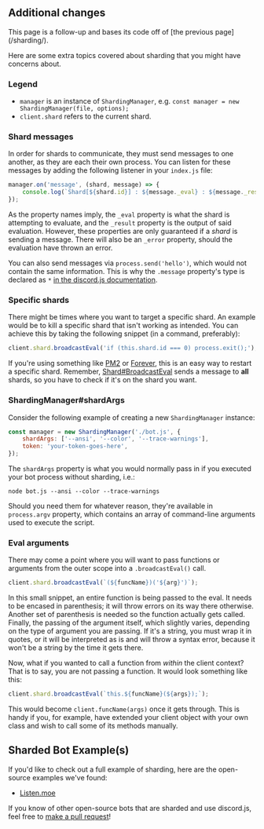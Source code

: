 ## Additional changes

<p class="tip">This page is a follow-up and bases its code off of [the previous page](/sharding/).</p>

Here are some extra topics covered about sharding that you might have concerns about.

### Legend

* `manager` is an instance of `ShardingManager`, e.g. `const manager = new ShardingManager(file, options);`
* `client.shard` refers to the current shard.

### Shard messages

In order for shards to communicate, they must send messages to one another, as they are each their own process. You can listen for these messages by adding the following listener in your `index.js` file:

```js
manager.on('message', (shard, message) => {
	console.log(`Shard[${shard.id}] : ${message._eval} : ${message._result}`);
});
```

As the property names imply, the `_eval` property is what the shard is attempting to evaluate, and the `_result` property is the output of said evaluation. However, these properties are only guaranteed if a _shard_ is sending a message. There will also be an `_error` property, should the evaluation have thrown an error.

You can also send messages via `process.send('hello')`, which would not contain the same information. This is why the `.message` property's type is declared as `*` [in the discord.js documentation](https://discord.js.org/#/docs/main/stable/class/Shard?scrollTo=e-message).

### Specific shards

There might be times where you want to target a specific shard. An example would be to kill a specific shard that isn't working as intended. You can achieve this by taking the following snippet (in a command, preferably):

```js
client.shard.broadcastEval('if (this.shard.id === 0) process.exit();');
```

If you're using something like [PM2](http://pm2.keymetrics.io/) or [Forever](https://github.com/foreverjs/forever), this is an easy way to restart a specific shard. Remember, [Shard#BroadcastEval](https://discord.js.org/#/docs/main/stable/class/ShardClientUtil?scrollTo=broadcastEval) sends a message to **all** shards, so you have to check if it's on the shard you want.

### ShardingManager#shardArgs

Consider the following example of creating a new `ShardingManager` instance:

```js
const manager = new ShardingManager('./bot.js', { 
	shardArgs: ['--ansi', '--color', '--trace-warnings'],
	token: 'your-token-goes-here',
});
```

The `shardArgs` property is what you would normally pass in if you executed your bot process without sharding, i.e.:

```
node bot.js --ansi --color --trace-warnings
```

Should you need them for whatever reason, they're available in `process.argv` property, which contains an array of command-line arguments used to execute the script.

### Eval arguments

There may come a point where you will want to pass functions or arguments from the outer scope into a `.broadcastEval()` call.

```js
client.shard.broadcastEval(`(${funcName})('${arg}')`);
```

In this small snippet, an entire function is being passed to the eval. It needs to be encased in parenthesis; it will throw errors on its way there otherwise. Another set of parenthesis is needed so the function actually gets called. Finally, the passing of the argument itself, which slightly varies, depending on the type of argument you are passing. If it's a string, you must wrap it in quotes, or it will be interpreted as is and will throw a syntax error, because it won't be a string by the time it gets there.

Now, what if you wanted to call a function from *within* the client context? That is to say, you are not passing a function. It would look something like this:

```js
client.shard.broadcastEval(`this.${funcName}(${args});`);
```

This would become `client.funcName(args)` once it gets through. This is handy if you, for example, have extended your client object with your own class and wish to call some of its methods manually.

## Sharded Bot Example(s)

If you'd like to check out a full example of sharding, here are the open-source examples we've found:

* [Listen.moe](https://github.com/LISTEN-moe/discord-bot)

If you know of other open-source bots that are sharded and use discord.js, feel free to [make a pull request](https://github.com/Danktuary/Making-Bots-with-Discord.js/blob/master/guide/sharding/additional-information.md)!
